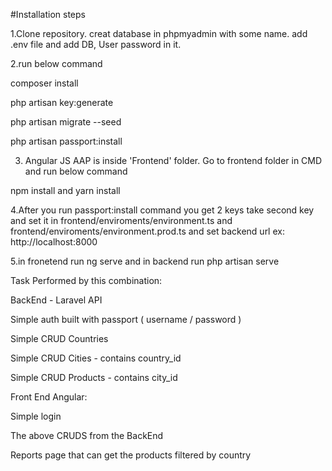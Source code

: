 #Installation steps

1.Clone repository. creat database in phpmyadmin with some name. add .env file and add DB, User password in it.

2.run below command

composer install

php artisan key:generate

php artisan migrate --seed

php artisan passport:install

3. Angular JS AAP is inside 'Frontend' folder. Go to frontend folder in CMD and run below command

npm install and yarn install

4.After you run passport:install command you get 2 keys
take second key and set it in frontend/enviroments/environment.ts and frontend/enviroments/environment.prod.ts and set backend url ex: http://localhost:8000

5.in fronetend run ng serve and in backend run php artisan serve

Task Performed by this combination:

BackEnd - Laravel API

Simple auth built with passport ( username / password )

Simple CRUD Countries

Simple CRUD Cities - contains country_id

Simple CRUD Products - contains city_id

 

Front End Angular:

Simple login

The above CRUDS from the BackEnd

Reports page that can get the products filtered by country
